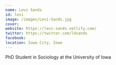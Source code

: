 ```yaml
---
name: Levi Sands
id: levi
image: /images/Levi-Sands.jpg
cover:
website: https://levi-sands.netlify.com/
twitter: https://twitter.com/ldsands
facebook:
location: Iowa City, Iowa
---
```

PhD Student in Sociology at the University of Iowa
